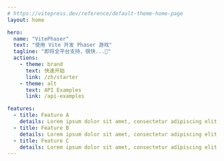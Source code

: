 ```yaml
---
# https://vitepress.dev/reference/default-theme-home-page
layout: home

hero:
  name: "VitePhaser"
  text: "使用 Vite 开发 Phaser 游戏"
  tagline: "即将全平台支持，很快...🤔"
  actions:
    - theme: brand
      text: 快速开始
      link: /zh/starter
    - theme: alt
      text: API Examples
      link: /api-examples

features:
  - title: Feature A
    details: Lorem ipsum dolor sit amet, consectetur adipiscing elit
  - title: Feature B
    details: Lorem ipsum dolor sit amet, consectetur adipiscing elit
  - title: Feature C
    details: Lorem ipsum dolor sit amet, consectetur adipiscing elit
---
```



